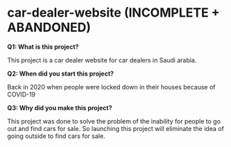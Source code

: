 # car-dealer-website (INCOMPLETE + ABANDONED)
**Q1: What is this project?**

This project is a car dealer website for car dealers in Saudi arabia.

**Q2: When did you start this project?**

Back in 2020 when people were locked down in their houses because of COVID-19

**Q3: Why did you make this project?**

This project was done to solve the problem of the inability for people to go out and find cars for sale.
So launching this project will eliminate the idea of going outside to find cars for sale.
